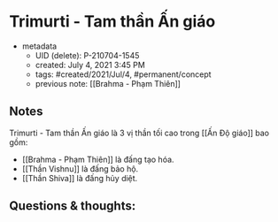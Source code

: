 ---
---

# Trimurti - Tam thần Ấn giáo

- metadata
	- UID (delete): P-210704-1545
	- created: July 4, 2021 3:45 PM
	- tags: #created/2021/Jul/4, #permanent/concept 
	- previous note: [[Brahma - Phạm Thiên]]

## Notes
Trimurti - Tam thần Ấn giáo là 3 vị thần tối cao trong [[Ấn Độ giáo]] bao gồm:
- [[Brahma - Phạm Thiên]] là đấng tạo hóa.
- [[Thần Vishnu]] là đấng bảo hộ.
- [[Thần Shiva]] là đấng hủy diệt.

## Questions & thoughts:

